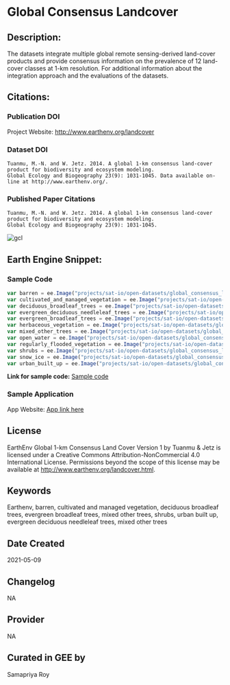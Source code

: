 
# Global Consensus Landcover

## Description:

The datasets integrate multiple global remote sensing-derived land-cover products and provide consensus information on the prevalence of 12 land-cover classes at 1-km resolution. For additional information about the integration approach and the evaluations of the datasets.

## Citations:

### Publication DOI

Project Website: http://www.earthenv.org/landcover

### Dataset DOI

```
Tuanmu, M.-N. and W. Jetz. 2014. A global 1-km consensus land-cover product for biodiversity and ecosystem modeling.
Global Ecology and Biogeography 23(9): 1031-1045. Data available on-line at http://www.earthenv.org/.
```

### Published Paper Citations

```
Tuanmu, M.-N. and W. Jetz. 2014. A global 1-km consensus land-cover product for biodiversity and ecosystem modeling.
Global Ecology and Biogeography 23(9): 1031-1045.
```

![gcl](https://user-images.githubusercontent.com/6677629/117578547-86606c00-b0b4-11eb-81c7-b6f6c9e25edd.gif)

## Earth Engine Snippet:

### Sample Code

```js
var barren = ee.Image("projects/sat-io/open-datasets/global_consensus_landcover/barren");
var cultivated_and_managed_vegetation = ee.Image("projects/sat-io/open-datasets/global_consensus_landcover/cultivated_and_managed_vegetation");
var deciduous_broadleaf_trees = ee.Image("projects/sat-io/open-datasets/global_consensus_landcover/deciduous_broadleaf_trees");
var evergreen_deciduous_needleleaf_trees = ee.Image("projects/sat-io/open-datasets/global_consensus_landcover/evergreen-deciduous_needleleaf_trees");
var evergreen_broadleaf_trees = ee.Image("projects/sat-io/open-datasets/global_consensus_landcover/evergreen_broadleaf_trees");
var herbaceous_vegetation = ee.Image("projects/sat-io/open-datasets/global_consensus_landcover/herbaceous_vegetation");
var mixed_other_trees = ee.Image("projects/sat-io/open-datasets/global_consensus_landcover/mixed-other_trees");
var open_water = ee.Image("projects/sat-io/open-datasets/global_consensus_landcover/open_water");
var regularly_flooded_vegetation = ee.Image("projects/sat-io/open-datasets/global_consensus_landcover/regularly_flooded_vegetation");
var shrubs = ee.Image("projects/sat-io/open-datasets/global_consensus_landcover/shrubs");
var snow_ice = ee.Image("projects/sat-io/open-datasets/global_consensus_landcover/snow-ice");
var urban_built_up = ee.Image("projects/sat-io/open-datasets/global_consensus_landcover/urban-built-up");
```

**Link for sample code:** [Sample code](https://code.earthengine.google.com/?scriptPath=users/sat-io/awesome-gee-catalog-examples:earthenv-bd-ecosystems-clim-layers/GLOBAL-CONSENSUS-LANDCOVER)

### Sample Application

App Website: [App link here](https://earthenv-dot-map-of-life.appspot.com/5/81.826/25.542?collections=consensus&layers=Herbaceous_Vegetation)

## License

EarthEnv Global 1-km Consensus Land Cover Version 1 by Tuanmu & Jetz is licensed under a Creative Commons Attribution-NonCommercial 4.0 International License. Permissions beyond the scope of this license may be available at http://www.earthenv.org/landcover.html.

## Keywords

Earthenv, barren, cultivated and managed vegetation, deciduous broadleaf trees, evergreen broadleaf trees, mixed other trees, shrubs, urban built up, evergreen deciduous needleleaf trees, mixed other trees

## Date Created

2021-05-09

## Changelog

NA

## Provider

NA

## Curated in GEE by
Samapriya Roy